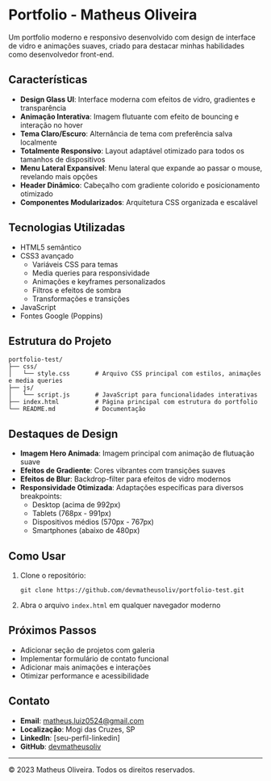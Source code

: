 # Portfolio - Matheus Oliveira

Um portfolio moderno e responsivo desenvolvido com design de interface de vidro e animações suaves, criado para destacar minhas habilidades como desenvolvedor front-end.

## Características

- **Design Glass UI**: Interface moderna com efeitos de vidro, gradientes e transparência
- **Animação Interativa**: Imagem flutuante com efeito de bouncing e interação no hover
- **Tema Claro/Escuro**: Alternância de tema com preferência salva localmente
- **Totalmente Responsivo**: Layout adaptável otimizado para todos os tamanhos de dispositivos
- **Menu Lateral Expansível**: Menu lateral que expande ao passar o mouse, revelando mais opções
- **Header Dinâmico**: Cabeçalho com gradiente colorido e posicionamento otimizado
- **Componentes Modularizados**: Arquitetura CSS organizada e escalável

## Tecnologias Utilizadas

- HTML5 semântico
- CSS3 avançado
  - Variáveis CSS para temas
  - Media queries para responsividade
  - Animações e keyframes personalizados
  - Filtros e efeitos de sombra
  - Transformações e transições
- JavaScript
- Fontes Google (Poppins)

## Estrutura do Projeto

```
portfolio-test/
├── css/
│   └── style.css       # Arquivo CSS principal com estilos, animações e media queries
├── js/
│   └── script.js       # JavaScript para funcionalidades interativas
├── index.html          # Página principal com estrutura do portfolio
└── README.md           # Documentação
```

## Destaques de Design

- **Imagem Hero Animada**: Imagem principal com animação de flutuação suave
- **Efeitos de Gradiente**: Cores vibrantes com transições suaves
- **Efeitos de Blur**: Backdrop-filter para efeitos de vidro modernos
- **Responsividade Otimizada**: Adaptações específicas para diversos breakpoints:
  - Desktop (acima de 992px)
  - Tablets (768px - 991px)
  - Dispositivos médios (570px - 767px)
  - Smartphones (abaixo de 480px)

## Como Usar

1. Clone o repositório:
   ```
   git clone https://github.com/devmatheusoliv/portfolio-test.git
   ```
2. Abra o arquivo `index.html` em qualquer navegador moderno

## Próximos Passos

- Adicionar seção de projetos com galeria
- Implementar formulário de contato funcional
- Adicionar mais animações e interações
- Otimizar performance e acessibilidade

## Contato

- **Email**: matheus.luiz0524@gmail.com
- **Localização**: Mogi das Cruzes, SP
- **LinkedIn**: [seu-perfil-linkedin]
- **GitHub**: [devmatheusoliv](https://github.com/devmatheusoliv)

---

© 2023 Matheus Oliveira. Todos os direitos reservados.
